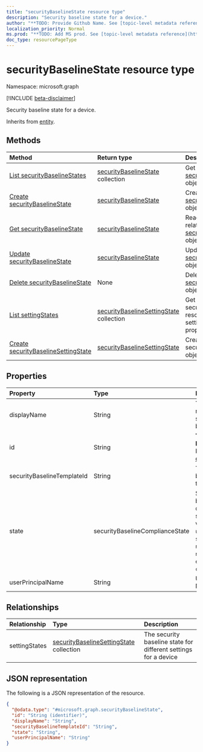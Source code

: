 ```yaml
---
title: "securityBaselineState resource type"
description: "Security baseline state for a device."
author: "**TODO: Provide Github Name. See [topic-level metadata reference](https://msgo.azurewebsites.net/add/document/guidelines/metadata.html#topic-level-metadata)**"
localization_priority: Normal
ms.prod: "**TODO: Add MS prod. See [topic-level metadata reference](https://msgo.azurewebsites.net/add/document/guidelines/metadata.html#topic-level-metadata)**"
doc_type: resourcePageType
---
```


# securityBaselineState resource type

Namespace: microsoft.graph

[!INCLUDE [beta-disclaimer](../../includes/beta-disclaimer.md)]

Security baseline state for a device.


Inherits from [entity](../resources/entity.md).

## Methods
|Method|Return type|Description|
|:---|:---|:---|
|[List securityBaselineStates](../api/securitybaselinestate-list.md)|[securityBaselineState](../resources/securitybaselinestate.md) collection|Get a list of the [securityBaselineState](../resources/securitybaselinestate.md) objects and their properties.|
|[Create securityBaselineState](../api/securitybaselinestate-create.md)|[securityBaselineState](../resources/securitybaselinestate.md)|Create a new [securityBaselineState](../resources/securitybaselinestate.md) object.|
|[Get securityBaselineState](../api/securitybaselinestate-get.md)|[securityBaselineState](../resources/securitybaselinestate.md)|Read the properties and relationships of a [securityBaselineState](../resources/securitybaselinestate.md) object.|
|[Update securityBaselineState](../api/securitybaselinestate-update.md)|[securityBaselineState](../resources/securitybaselinestate.md)|Update the properties of a [securityBaselineState](../resources/securitybaselinestate.md) object.|
|[Delete securityBaselineState](../api/securitybaselinestate-delete.md)|None|Deletes a [securityBaselineState](../resources/securitybaselinestate.md) object.|
|[List settingStates](../api/securitybaselinestate-list-settingstates.md)|[securityBaselineSettingState](../resources/securitybaselinesettingstate.md) collection|Get the securityBaselineSettingState resources from the settingStates navigation property.|
|[Create securityBaselineSettingState](../api/securitybaselinestate-post-settingstates.md)|[securityBaselineSettingState](../resources/securitybaselinesettingstate.md)|Create a new securityBaselineSettingState object.|

## Properties
|Property|Type|Description|
|:---|:---|:---|
|displayName|String|The display name of the security baseline|
|id|String|**TODO: Add Description** Inherited from [entity](../resources/entity.md).|
|securityBaselineTemplateId|String|The security baseline template id|
|state|securityBaselineComplianceState|Security baseline compliance state. Possible values are: `unknown`, `secure`, `notApplicable`, `notSecure`, `error`, `conflict`.|
|userPrincipalName|String|User Principal Name|

## Relationships
|Relationship|Type|Description|
|:---|:---|:---|
|settingStates|[securityBaselineSettingState](../resources/securitybaselinesettingstate.md) collection|The security baseline state for different settings for a device|

## JSON representation
The following is a JSON representation of the resource.
<!-- {
  "blockType": "resource",
  "keyProperty": "id",
  "@odata.type": "microsoft.graph.securityBaselineState",
  "baseType": "microsoft.graph.entity",
  "openType": false
}
-->
``` json
{
  "@odata.type": "#microsoft.graph.securityBaselineState",
  "id": "String (identifier)",
  "displayName": "String",
  "securityBaselineTemplateId": "String",
  "state": "String",
  "userPrincipalName": "String"
}
```

